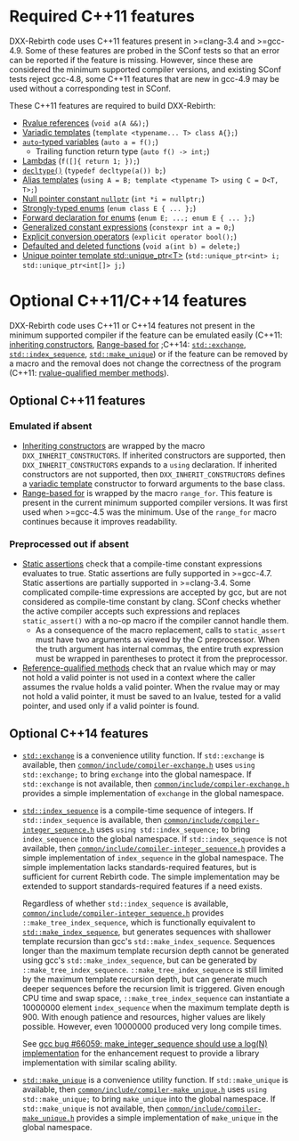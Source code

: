 # Required C++11 features
DXX-Rebirth code uses C++11 features present in >=clang-3.4 and >=gcc-4.9.  Some of these features are probed in the SConf tests so that an error can be reported if the feature is missing.  However, since these are considered the minimum supported compiler versions, and existing SConf tests reject gcc-4.8, some C++11 features that are new in gcc-4.9 may be used without a corresponding test in SConf.

These C++11 features are required to build DXX-Rebirth:

* [Rvalue references][cppr:cpp/language/reference]
(`void a(A &&);`)
* [Variadic templates][cppr:cpp/language/parameter_pack]
(`template <typename... T> class A{};`)
* [`auto`-typed variables][cppr:cpp/language/auto]
(`auto a = f();`)
    * Trailing function return type (`auto f() -> int;`)
* [Lambdas][cppr:cpp/language/lambda]
(`f([]{ return 1; });`)
* [`decltype()`][cppr:cpp/language/decltype]
(`typedef decltype(a()) b;`)
* [Alias templates][cppr:cpp/language/type_alias]
(`using A = B;
template <typename T> using C = D<T, T>;`)
* [Null pointer constant `nullptr`][cppr:cpp/language/nullptr]
(`int *i = nullptr;`)
* [Strongly-typed enums][scppr:enum class]
(`enum class E { ... };`)
* [Forward declaration for enums][scppr:enum fwd]
(`enum E;
...;
enum E { ... };`)
* [Generalized constant expressions][cppr:cpp/language/constexpr]
(`constexpr int a = 0;`)
* [Explicit conversion operators][cppr:cpp/language/cast_operator]
(`explicit operator bool();`)
* [Defaulted and deleted functions][cppr:cpp/language/function#Function_definition]
(`void a(int b) = delete;`)
* [Unique pointer template std::unique\_ptr<T\>][cppr:cpp/memory/unique_ptr]
(`std::unique_ptr<int> i;
std::unique_ptr<int[]> j;`)

# Optional C++11/C++14 features
DXX-Rebirth code uses C++11 or C++14 features not present in the minimum supported compiler if the feature can be emulated easily (C++11: [inheriting constructors][cppr:cpp/language/using_declaration], [Range-based for][cppr:cpp/language/range-for] ;C++14: [`std::exchange`][cppr:cpp/utility/exchange], [`std::index_sequence`][cppr:cpp/utility/integer_sequence], [`std::make_unique`][cppr:cpp/memory/unique_ptr/make_unique]) or if the feature can be removed by a macro and the removal does not change the correctness of the program (C++11: [rvalue-qualified member methods][scppr:rvalue method]).

## Optional C++11 features
### Emulated if absent

* [Inheriting constructors][cppr:cpp/language/using_declaration] are wrapped by the macro `DXX_INHERIT_CONSTRUCTORS`.
If inherited constructors are supported, then `DXX_INHERIT_CONSTRUCTORS` expands to a `using` declaration.
If inherited constructors are not supported, then `DXX_INHERIT_CONSTRUCTORS` defines a [variadic template][cppr:cpp/language/parameter_pack] constructor to forward arguments to the base class.
* [Range-based for][cppr:cpp/language/range-for] is wrapped by the macro `range_for`.
This feature is present in the current minimum supported compiler versions.
It was first used when >=gcc-4.5 was the minimum.
Use of the `range_for` macro continues because it improves readability.

### Preprocessed out if absent

* [Static assertions][cppr:cpp/language/static_assert] check that a compile-time constant expressions evaluates to true.
Static assertions are fully supported in >=gcc-4.7.
Static assertions are partially supported in >=clang-3.4.
Some complicated compile-time expressions are accepted by gcc, but are not considered as compile-time constant by clang.
SConf checks whether the active compiler accepts such expressions and replaces `static_assert()` with a no-op macro if the compiler cannot handle them.
    * As a consequence of the macro replacement, calls to `static_assert` must have two arguments as viewed by the C preprocessor.
	When the truth argument has internal commas, the entire truth expression must be wrapped in parentheses to protect it from the preprocessor.
* [Reference-qualified methods][scppr:rvalue method] check that an rvalue which may or may not hold a valid pointer is not used in a context where the caller assumes the rvalue holds a valid pointer.
When the rvalue may or may not hold a valid pointer, it must be saved to an lvalue, tested for a valid pointer, and used only if a valid pointer is found.

## Optional C++14 features
* [`std::exchange`][cppr:cpp/utility/exchange] is a convenience utility function.
If `std::exchange` is available, then [`common/include/compiler-exchange.h`][src:compiler-exchange.h] uses `using std::exchange;` to bring `exchange` into the global namespace.
If `std::exchange` is not available, then [`common/include/compiler-exchange.h`][src:compiler-exchange.h] provides a simple implementation of `exchange` in the global namespace.
* [`std::index_sequence`][cppr:cpp/utility/integer_sequence] is a compile-time sequence of integers.
If `std::index_sequence` is available, then [`common/include/compiler-integer_sequence.h`][src:compiler-integer_sequence.h] uses `using std::index_sequence;` to bring `index_sequence` into the global namespace.
If `std::index_sequence` is not available, then [`common/include/compiler-integer_sequence.h`][src:compiler-integer_sequence.h] provides a simple implementation of `index_sequence` in the global namespace.  The simple implementation lacks standards-required features, but is sufficient for current Rebirth code.  The simple implementation may be extended to support standards-required features if a need exists.

	Regardless of whether `std::index_sequence` is available, [`common/include/compiler-integer_sequence.h`][src:compiler-integer_sequence.h] provides `::make_tree_index_sequence`, which is functionally equivalent to [`std::make_index_sequence`][scppr:make_integer_sequence], but generates sequences with shallower template recursion than gcc's `std::make_index_sequence`.  Sequences longer than the maximum template recursion depth cannot be generated using gcc's `std::make_index_sequence`, but can be generated by `::make_tree_index_sequence`.  `::make_tree_index_sequence` is still limited by the maximum template recursion depth, but can generate much deeper sequences before the recursion limit is triggered.  Given enough CPU time and swap space, `::make_tree_index_sequence` can instantiate a 10000000 element `index_sequence` when the maximum template depth is 900.  With enough patience and resources, higher values are likely possible.  However, even 10000000 produced very long compile times.

    See [gcc bug #66059: make\_integer\_sequence should use a log(N) implementation][gccbug:66059] for the enhancement request to provide a library implementation with similar scaling ability.

* [`std::make_unique`][cppr:cpp/memory/unique_ptr/make_unique] is a convenience utility function.
If `std::make_unique` is available, then [`common/include/compiler-make_unique.h`][src:compiler-make_unique.h] uses `using std::make_unique;` to bring `make_unique` into the global namespace.
If `std::make_unique` is not available, then [`common/include/compiler-make_unique.h`][src:compiler-make_unique.h] provides a simple implementation of `make_unique` in the global namespace.

[cppr:cpp/language/reference]: http://en.cppreference.com/w/cpp/language/reference
[cppr:cpp/language/parameter_pack]: http://en.cppreference.com/w/cpp/language/parameter_pack
[cppr:cpp/language/auto]: http://en.cppreference.com/w/cpp/language/auto
[cppr:cpp/language/lambda]: http://en.cppreference.com/w/cpp/language/lambda
[cppr:cpp/language/decltype]: http://en.cppreference.com/w/cpp/language/decltype
[cppr:cpp/language/type_alias]: http://en.cppreference.com/w/cpp/language/type_alias
[cppr:cpp/language/nullptr]: http://en.cppreference.com/w/cpp/language/nullptr
[scppr:enum class]: http://en.cppreference.com/w/cpp/language/enum#Scoped_enumerations.28since_C.2B.2B11.29
[scppr:enum fwd]: http://en.cppreference.com/w/cpp/language/enum#Unscoped_enumeration
[cppr:cpp/language/constexpr]: http://en.cppreference.com/w/cpp/language/constexpr
[cppr:cpp/language/cast_operator]: http://en.cppreference.com/w/cpp/language/cast_operator
[cppr:cpp/language/function#Function_definition]: http://en.cppreference.com/w/cpp/language/function#Function_definition
[cppr:cpp/memory/unique_ptr]: http://en.cppreference.com/w/cpp/memory/unique_ptr
[cppr:cpp/utility/exchange]: http://en.cppreference.com/w/cpp/utility/exchange
[cppr:cpp/utility/integer_sequence]: http://en.cppreference.com/w/cpp/utility/integer_sequence
[cppr:cpp/memory/unique_ptr/make_unique]: http://en.cppreference.com/w/cpp/memory/unique_ptr/make_unique
[scppr:rvalue method]: http://en.cppreference.com/w/cpp/language/member_functions#const-.2C_volatile-.2C_and_ref-qualified_member_functions
[cppr:cpp/language/using_declaration]: http://en.cppreference.com/w/cpp/language/using_declaration
[cppr:cpp/language/range-for]: http://en.cppreference.com/w/cpp/language/range-for
[cppr:cpp/language/static_assert]: http://en.cppreference.com/w/cpp/language/static_assert
[src:compiler-exchange.h]: ../common/include/compiler-exchange.h
[src:compiler-integer_sequence.h]: ../common/include/compiler-integer_sequence.h
[scppr:make_integer_sequence]: http://en.cppreference.com/w/cpp/utility/integer_sequence#Helper_templates
[gccbug:66059]: https://gcc.gnu.org/bugzilla/show_bug.cgi?id=66059
[src:compiler-make_unique.h]: ../common/include/compiler-make_unique.h
